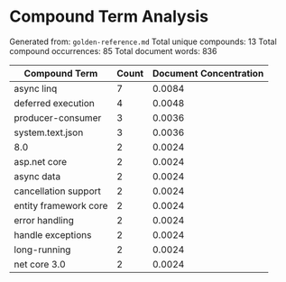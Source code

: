 # Compound Term Analysis

Generated from: `golden-reference.md`
Total unique compounds: 13
Total compound occurrences: 85
Total document words: 836

| Compound Term | Count | Document Concentration |
|---------------|-------|------------------------|
| async linq | 7 | 0.0084 |
| deferred execution | 4 | 0.0048 |
| producer-consumer | 3 | 0.0036 |
| system.text.json | 3 | 0.0036 |
| 8.0 | 2 | 0.0024 |
| asp.net core | 2 | 0.0024 |
| async data | 2 | 0.0024 |
| cancellation support | 2 | 0.0024 |
| entity framework core | 2 | 0.0024 |
| error handling | 2 | 0.0024 |
| handle exceptions | 2 | 0.0024 |
| long-running | 2 | 0.0024 |
| net core 3.0 | 2 | 0.0024 |
